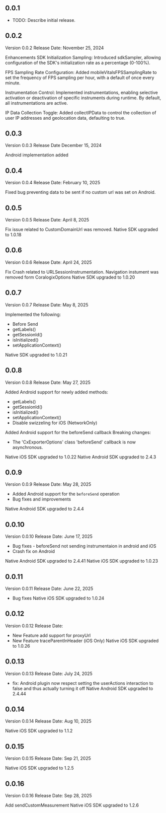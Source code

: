 ## 0.0.1

* TODO: Describe initial release.

## 0.0.2
Version 0.0.2
Release Date: November 25, 2024

Enhancements
SDK Initialization Sampling: Introduced sdkSampler, allowing configuration of the SDK's initialization rate as a percentage (0-100%).

FPS Sampling Rate Configuration: Added mobileVitalsFPSSamplingRate to set the frequency of FPS sampling per hour, with a default of once every minute.

Instrumentation Control: Implemented instrumentations, enabling selective activation or deactivation of specific instruments during runtime. By default, all instrumentations are active.

IP Data Collection Toggle: Added collectIPData to control the collection of user IP addresses and geolocation data, defaulting to true.

## 0.0.3
Version 0.0.3
Release Date December 15, 2024

Android implementation added

## 0.0.4
Version 0.0.4
Release Date: February 10, 2025

Fixed bug preventing data to be sent if no custom url was set on Android.

## 0.0.5
Version 0.0.5
Release Date: April 8, 2025

Fix issue related to CustomDomainUrl was removed. 
Native SDK upgraded to 1.0.18

## 0.0.6
Version 0.0.6
Release Date: April 24, 2025

Fix Crash related to URLSessionInstrumentation.
Navigation instument was removed form CoralogixOptions 
Native SDK upgraded to 1.0.20

## 0.0.7
Version 0.0.7
Release Date: May 8, 2025

Implemented the following:
* Before Send
* getLabels()
* getSessionId()
* isInitialized()
* setApplicationContext()

Native SDK upgraded to 1.0.21

## 0.0.8
Version 0.0.8
Release Date: May 27, 2025

Added Android support for newly added methods:
* getLabels()
* getSessionId()
* isInitialized()
* setApplicationContext()
* Disable swizzeling for iOS (NetworkOnly)

Added Android support for the beforeSend callback
Breaking changes:
* The 'CxExporterOptions' class 'beforeSend' callback is now asynchronous.

Native iOS SDK upgraded to 1.0.22
Native Android SDK upgraded to 2.4.3

## 0.0.9
Version 0.0.9
Release Date: May 28, 2025

* Added Android support for the `beforeSend` operation
* Bug fixes and improvements

Native Android SDK upgraded to 2.4.4

## 0.0.10
Version 0.0.10
Release Date: June 17, 2025

* Bug fixes - beforeSend not sending instrumentaion in android and iOS
* Crash fix on Android

Native Android SDK upgraded to 2.4.41
Native iOS SDK upgraded to 1.0.23

## 0.0.11
Version 0.0.11
Release Date: June 22, 2025

* Bug fixes
Native iOS SDK upgraded to 1.0.24

## 0.0.12
Version 0.0.12
Release Date:

* New Feature add support for proxyUrl
* New Feature traceParentInHeader (iOS Only)
Native iOS SDK upgraded to 1.0.26

## 0.0.13
Version 0.0.13
Release Date: July 24, 2025

* fix: Android plugin now respect setting the userActions interaction to false and thus actually turning it off
Native Android SDK upgraded to 2.4.44

## 0.0.14
Version 0.0.14
Release Date: Aug 10, 2025

Native iOS SDK upgraded to 1.1.2

## 0.0.15
Version 0.0.15
Release Date: Sep 21, 2025

Native iOS SDK upgraded to 1.2.5


## 0.0.16
Version 0.0.16
Release Date: Sep 28, 2025

Add sendCustomMeasurement
Native iOS SDK upgraded to 1.2.6